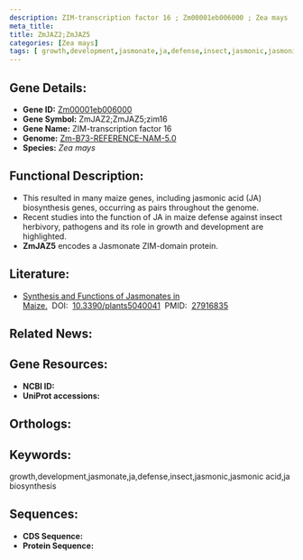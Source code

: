 ```yaml
---
description: ZIM-transcription factor 16 ; Zm00001eb006000 ; Zea mays
meta_title:
title: ZmJAZ2;ZmJAZ5
categories: [Zea mays]
tags: [ growth,development,jasmonate,ja,defense,insect,jasmonic,jasmonic acid,ja biosynthesis ]
---
```


## Gene Details:
- **Gene ID:**	[Zm00001eb006000]()
- **Gene Symbol:** ZmJAZ2;ZmJAZ5;zim16
- **Gene Name:** ZIM-transcription factor 16
- **Genome:** [Zm-B73-REFERENCE-NAM-5.0]()
- **Species:** *Zea mays*

## Functional Description:
   - This resulted in many maize genes, including jasmonic acid (JA) biosynthesis genes, occurring as pairs throughout the genome.
   - Recent studies into the function of JA in maize defense against insect herbivory, pathogens and its role in growth and development are highlighted.
   - **ZmJAZ5** encodes a Jasmonate ZIM-domain protein.

## Literature:
   - [Synthesis and Functions of Jasmonates in Maize.]( https://www.ncbi.nlm.nih.gov/pmc/articles/PMC5198101/)&nbsp;&nbsp;DOI:&nbsp;&nbsp;[10.3390/plants5040041](https://www.ncbi.nlm.nih.gov/pmc/articles/PMC5198101/)&nbsp;&nbsp;PMID:&nbsp;&nbsp;[27916835](https://pubmed.ncbi.nlm.nih.gov/27916835/)

## Related News:

## Gene Resources:
- **NCBI ID:** [](https://www.ncbi.nlm.nih.gov/gene/?term=)
- **UniProt accessions:** [](https://www.uniprot.org/uniprotkb//entry)

## Orthologs:

## Keywords:
growth,development,jasmonate,ja,defense,insect,jasmonic,jasmonic acid,ja biosynthesis

## Sequences:
- **CDS Sequence:**
- **Protein Sequence:**
